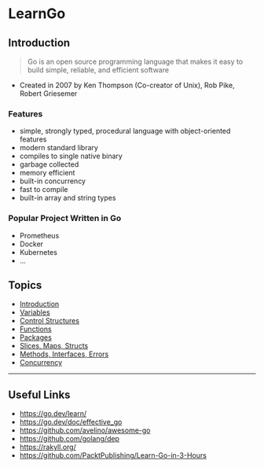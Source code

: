 # LearnGo

## Introduction
> Go is an open source programming language
that makes it easy to build simple, reliable, and efficient software

- Created in 2007 by Ken Thompson (Co-creator of Unix), Rob Pike, Robert Griesemer

### Features
- simple, strongly typed, procedural language with object-oriented features
- modern standard library
- compiles to single native binary
- garbage collected
- memory efficient
- built-in concurrency
- fast to compile
- built-in array and string types

### Popular Project Written in Go
- Prometheus
- Docker
- Kubernetes
- ...

## Topics
- [Introduction](./0-introduction/)
- [Variables](./1-variables/)
- [Control Structures](./2-control-structures/)
- [Functions](./3-functions/)
- [Packages](./4-packages/)
- [Slices, Maps, Structs](./5-slices-maps-structs/)
- [Methods, Interfaces, Errors](./6-methods-interfaces-errors/)
- [Concurrency](./7-concurrency/)

---

## Useful Links
- https://go.dev/learn/
- https://go.dev/doc/effective_go
- https://github.com/avelino/awesome-go
- https://github.com/golang/dep
- https://rakyll.org/
- https://github.com/PacktPublishing/Learn-Go-in-3-Hours